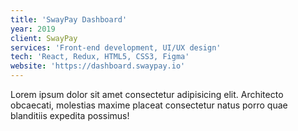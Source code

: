 ```yaml
---
title: 'SwayPay Dashboard'
year: 2019
client: SwayPay
services: 'Front-end development, UI/UX design'
tech: 'React, Redux, HTML5, CSS3, Figma'
website: 'https://dashboard.swaypay.io'
---
```


Lorem ipsum dolor sit amet consectetur adipisicing elit. Architecto obcaecati, molestias maxime placeat consectetur natus porro quae blanditiis expedita possimus!

